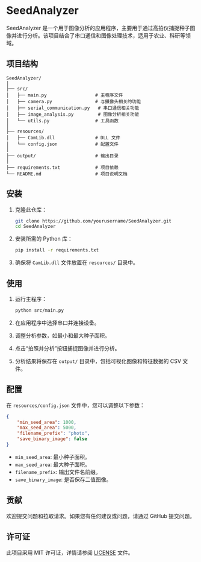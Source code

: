 # SeedAnalyzer

SeedAnalyzer 是一个用于图像分析的应用程序，主要用于通过高拍仪捕捉种子图像并进行分析。该项目结合了串口通信和图像处理技术，适用于农业、科研等领域。

## 项目结构

```
SeedAnalyzer/
│
├── src/
│   ├── main.py                  # 主程序文件
│   ├── camera.py                # 与摄像头相关的功能
│   ├── serial_communication.py   # 串口通信相关功能
│   ├── image_analysis.py         # 图像分析相关功能
│   └── utils.py                 # 工具函数
│
├── resources/
│   ├── CamLib.dll               # DLL 文件
│   └── config.json              # 配置文件
│
├── output/                      # 输出目录
│
├── requirements.txt             # 项目依赖
└── README.md                    # 项目说明文档
```

## 安装

1. 克隆此仓库：

   ```bash
   git clone https://github.com/yourusername/SeedAnalyzer.git
   cd SeedAnalyzer
   ```

2. 安装所需的 Python 库：

   ```bash
   pip install -r requirements.txt
   ```

3. 确保将 `CamLib.dll` 文件放置在 `resources/` 目录中。

## 使用

1. 运行主程序：

   ```bash
   python src/main.py
   ```

2. 在应用程序中选择串口并连接设备。

3. 调整分析参数，如最小和最大种子面积。

4. 点击“拍照并分析”按钮捕捉图像并进行分析。

5. 分析结果将保存在 `output/` 目录中，包括可视化图像和特征数据的 CSV 文件。

## 配置

在 `resources/config.json` 文件中，您可以调整以下参数：

```json
{
    "min_seed_area": 1000,
    "max_seed_area": 5000,
    "filename_prefix": "photo",
    "save_binary_image": false
}
```

- `min_seed_area`: 最小种子面积。
- `max_seed_area`: 最大种子面积。
- `filename_prefix`: 输出文件名前缀。
- `save_binary_image`: 是否保存二值图像。

## 贡献

欢迎提交问题和拉取请求。如果您有任何建议或问题，请通过 GitHub 提交问题。

## 许可证

此项目采用 MIT 许可证，详情请参阅 [LICENSE](LICENSE) 文件。
